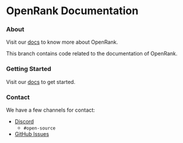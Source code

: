 # OpenRank Documentation

### About
Visit our [docs](https://pbteja1998.github.io/OpenRank/docs/about) to know more about OpenRank.

This branch contains code related to the documentation of OpenRank.

### Getting Started
Visit our [docs](https://pbteja1998.github.io/OpenRank/docs/documentation) to get started.

### Contact
We have a few channels for contact:
- [Discord](https://discord.gg/qEA8vxd)
    - `#open-source`    
- [GitHub Issues](https://github.com/pbteja1998/OpenRank/issues)
